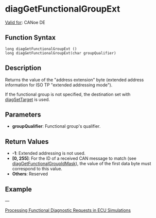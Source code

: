 # diagGetFunctionalGroupExt

[Valid for](../../../Shared/FeatureAvailability.md): CANoe DE

## Function Syntax

```plaintext
long diagGetFunctionalGroupExt ()
long diagGetFunctionalGroupExt(char groupQualifier)
```

## Description

Returns the value of the "address extension" byte (extended address information for ISO TP "extended addressing mode").

If the functional group is not specified, the destination set with [diagSetTarget](CAPLfunctionDiagSetTarget.md) is used.

## Parameters

- **groupQualifier**: Functional group's qualifier.

## Return Values

- **-1**: Extended addressing is not used.
- **[0, 255]**: For the ID of a received CAN message to match (see [diagGetFunctionalGroupIdMask](CAPLfunctionDiagGetFunctionalGroupIdMask.md)), the value of the first data byte must correspond to this value.
- **Others**: Reserved

## Example

—

[Processing Functional Diagnostic Requests in ECU Simulations](../CAPLfunctionsDiagnosticsProcessingDiagnosticRequests.md)

